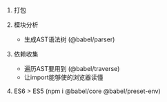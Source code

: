 1. 打包

2. 模块分析
    - 生成AST语法树 (@babel/parser)

3. 依赖收集
    - 遍历AST要用到 (@babel/traverse)
    - 让import能够使的浏览器读懂

4. ES6 > ES5 (npm i @babel/core @babel/preset-env)